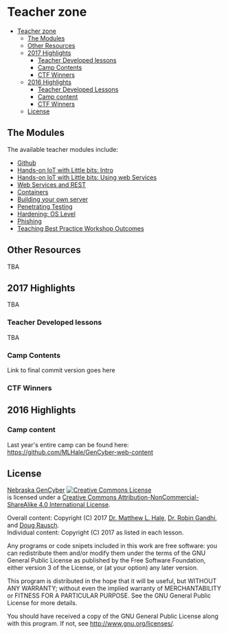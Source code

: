 # Teacher zone

<!-- TOC START min:1 max:3 link:true update:true -->
- [Teacher zone](#teacher-zone)
  - [The Modules](#the-modules)
  - [Other Resources](#other-resources)
  - [2017 Highlights](#2017-highlights)
    - [Teacher Developed lessons](#teacher-developed-lessons)
    - [Camp Contents](#camp-contents)
    - [CTF Winners](#ctf-winners)
  - [2016 Highlights](#2016-highlights)
    - [Teacher Developed Lessons](#teacher-developed-lessons-1)
    - [Camp content](#camp-content)
    - [CTF Winners](#ctf-winners-1)
  - [License](#license)

<!-- TOC END -->

## The Modules
The available teacher modules include:
* [Github](./github/README.md)
* [Hands-on IoT with Little bits: Intro](./hands-on-iot-little-bits-intro/README.md)
* [Hands-on IoT with Little bits: Using web Services](./hands-on-iot-little-bits-ifttt-app/README.md)
* [Web Services and REST](./restful-api/README.md)
* [Containers](./containers/README.md)
* [Building your own server](./building-a-server/README.md)
* [Penetrating Testing](./penetration-testing/README.md)
* [Hardening: OS Level](./firewall/README.md)
* [Phishing](./phishing/README.md)
* [Teaching Best Practice Workshop Outcomes](https://github.com/MLHale/nebraska-gencyber-instructor-materials)

## Other Resources
TBA

## 2017 Highlights
TBA

### Teacher Developed lessons
TBA

### Camp Contents
Link to final commit version goes here

### CTF Winners

## 2016 Highlights

### Camp content
Last year's entire camp can be found here:
https://github.com/MLHale/GenCyber-web-content

## License  
[Nebraska GenCyber](https://github.com/MLHale/nebraska-gencyber) <a rel="license" href="http://creativecommons.org/licenses/by-nc-sa/4.0/"><img alt="Creative Commons License" style="border-width:0" src="https://i.creativecommons.org/l/by-nc-sa/4.0/88x31.png" /></a><br /> is licensed under a <a rel="license" href="http://creativecommons.org/licenses/by-nc-sa/4.0/">Creative Commons Attribution-NonCommercial-ShareAlike 4.0 International License</a>.

Overall content: Copyright (C) 2017  [Dr. Matthew L. Hale](http://faculty.ist.unomaha.edu/mhale/), [Dr. Robin Gandhi](http://faculty.ist.unomaha.edu/rgandhi/), and [Doug Rausch](http://www.bellevue.edu/about/leadership/faculty/rausch-douglas).  
Individual content: Copyright (C) 2017 as listed in each lesson.

Any programs or code snipets included in this work are free software: you can redistribute them and/or modify them under the terms of the GNU General Public License as published by
the Free Software Foundation, either version 3 of the License, or (at your option) any later version.

This program is distributed in the hope that it will be useful,
but WITHOUT ANY WARRANTY; without even the implied warranty of
MERCHANTABILITY or FITNESS FOR A PARTICULAR PURPOSE.  See the
GNU General Public License for more details.

You should have received a copy of the GNU General Public License
along with this program.  If not, see <http://www.gnu.org/licenses/>.
